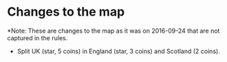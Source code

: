 # Changes to the map

*Note: These are changes to the map as it was on 2016-09-24 that are not captured in the rules.

* Split UK (star, 5 coins) in England (star, 3 coins) and Scotland (2 coins).
